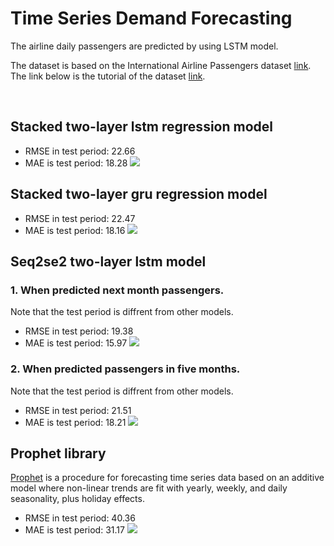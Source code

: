 # Time Series Demand Forecasting
The airline daily passengers are predicted by using LSTM model.

The dataset is based on the International Airline Passengers dataset [link](https://raw.githubusercontent.com/jbrownlee/Datasets/master/airline-passengers.csv).  
The link below  is the tutorial of the dataset [link](https://machinelearningmastery.com/time-series-prediction-lstm-recurrent-neural-networks-python-keras/).

<br>

## Stacked two-layer lstm regression model
* RMSE in test period: 22.66
* MAE is test period: 18.28
![](https://user-images.githubusercontent.com/30923675/78865607-dc5d7d00-7a78-11ea-95ea-13a8f25a57c0.png)

## Stacked two-layer gru regression model
* RMSE in test period: 22.47
* MAE is test period: 18.16
![](https://user-images.githubusercontent.com/30923675/78866401-41fe3900-7a7a-11ea-985f-75fdb9ddcd7b.png)

## Seq2se2 two-layer lstm model
### 1. When predicted next month passengers.
Note that the test period is diffrent from other models.
* RMSE in test period: 19.38
* MAE is test period: 15.97
![](https://user-images.githubusercontent.com/30923675/78984666-caa3d480-7b61-11ea-9f9e-78534a44cf8b.png)

### 2. When predicted passengers in five months.
Note that the test period is diffrent from other models.
* RMSE in test period: 21.51
* MAE is test period: 18.21
![](https://user-images.githubusercontent.com/30923675/78984671-cd9ec500-7b61-11ea-94dd-23def3eb7735.png)

## Prophet library
[Prophet](https://facebook.github.io/prophet/) is a procedure for forecasting time series data based on an additive model where non-linear trends are fit with yearly, weekly, and daily seasonality, plus holiday effects.
* RMSE in test period: 40.36
* MAE is test period: 31.17
![](https://user-images.githubusercontent.com/30923675/78988604-5f133480-7b6c-11ea-8285-d5e24401a5c7.png)